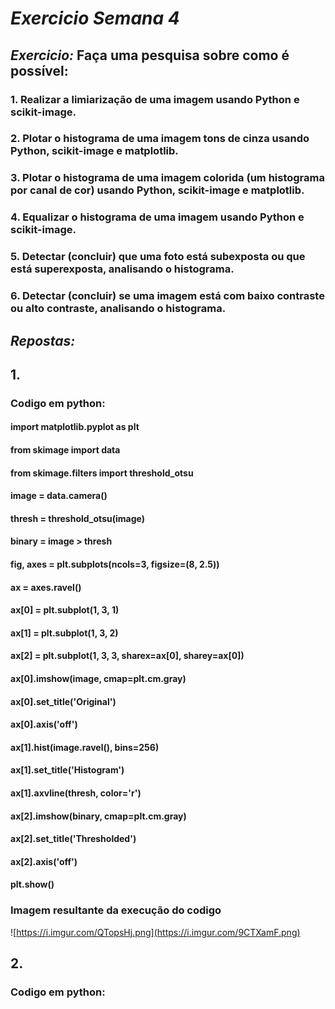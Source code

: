 # *Exercicio Semana 4*

## *Exercicio:* Faça uma pesquisa sobre como é possível:

### 1. Realizar a limiarização de uma imagem usando Python e scikit-image.
### 2. Plotar o histograma de uma imagem tons de cinza usando Python, scikit-image e matplotlib.
### 3. Plotar o histograma de uma imagem colorida (um histograma por canal de cor) usando Python, scikit-image e matplotlib.
### 4. Equalizar o histograma de uma imagem usando Python e scikit-image.
### 5. Detectar (concluir) que uma foto está subexposta ou que está superexposta, analisando o histograma.
### 6. Detectar (concluir) se uma imagem está com baixo contraste ou alto contraste, analisando o histograma.


## *Repostas:*  

## 1. 

### Codigo em python: 

#### import matplotlib.pyplot as plt
#### from skimage import data
#### from skimage.filters import threshold_otsu

#### image = data.camera()
#### thresh = threshold_otsu(image)
#### binary = image > thresh
#### fig, axes = plt.subplots(ncols=3, figsize=(8, 2.5))
#### ax = axes.ravel()
#### ax[0] = plt.subplot(1, 3, 1)
#### ax[1] = plt.subplot(1, 3, 2)
#### ax[2] = plt.subplot(1, 3, 3, sharex=ax[0], sharey=ax[0])
#### ax[0].imshow(image, cmap=plt.cm.gray)
#### ax[0].set_title('Original')
#### ax[0].axis('off')
#### ax[1].hist(image.ravel(), bins=256)
#### ax[1].set_title('Histogram')
#### ax[1].axvline(thresh, color='r')
#### ax[2].imshow(binary, cmap=plt.cm.gray)
#### ax[2].set_title('Thresholded')
#### ax[2].axis('off')
#### plt.show()

### Imagem resultante da execução do codigo

![https://i.imgur.com/QTopsHj.png](https://i.imgur.com/9CTXamF.png)


## 2. 

### Codigo em python: 

#### 



